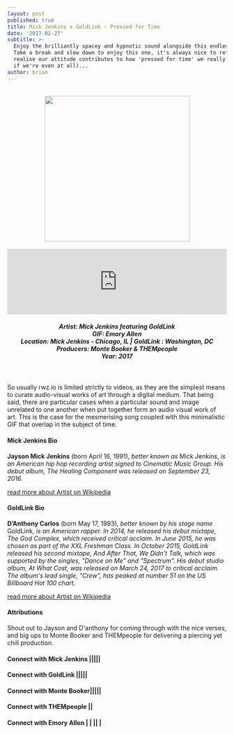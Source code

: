 ```yaml
---
layout: post
published: true
title: Mick Jenkins x GoldLink - Pressed for Time
date: '2017-02-27'
subtitle: >-
  Enjoy the brilliantly spacey and hypnotic sound alongside this endless gif.
  Take a break and slow down to enjoy this one, it's always nice to reflect and
  realise our attitude contributes to how 'pressed for time' we really are (or
  if we're even at all)...
author: brian
---
```

<br>
<div style="text-align:center"><img src="https://media.giphy.com/media/3oKIPwv9exqYPaB03K/giphy.gif" width="333" height="333" frameBorder="0" /></div>
<br>
<iframe width="100%" height="150" scrolling="no" frameborder="no" src="https://w.soundcloud.com/player/?url=https%3A//api.soundcloud.com/tracks/311029941&amp;color=%23008b8b&amp;auto_play=false&amp;hide_related=false&amp;show_comments=false&amp;show_user=false&amp;show_reposts=false&amp;visual=true"></iframe>
<br>
<h5 style="text-align: center;">
Artist: Mick Jenkins featuring GoldLink <br>
GIF: Emory Allen <br>
Location: Mick Jenkins - Chicago, IL | GoldLink : Washington, DC<br>
Producers: Monte Booker & THEMpeople <br>
Year: 2017
</h5>
<br>

So usually rwz.io is limited strictly to videos, as they are the simplest means to curate audio-visual works of art through a digital medium. That being said, there are particular cases when a particular sound and image unrelated to one another when put together form an audio visual work of art. This is the case for the mesmerising song coupled with this minimalistic GIF that overlap in the subject of time. 

#### Mick Jenkins Bio

**Jayson Mick Jenkins** (born April 16, 1991), *better known as* Mick Jenkins, *is an American hip hop recording artist signed to Cinematic Music Group. His debut album, The Healing Component was released on September 23, 2016.*

<a href="https://en.wikipedia.org/wiki/Mick_Jenkins_(rapper)" target="_blank">read more about Artist on Wikipedia</a>

#### GoldLink Bio

**D’Anthony Carlos** (born	May 17, 1993), *better known by his stage name* GoldLink, *is an American rapper. In 2014, he released his debut mixtape, The God Complex, which received critical acclaim. In June 2015, he was chosen as part of the XXL Freshman Class. In October 2015, GoldLink released his second mixtape, And After That, We Didn't Talk, which was supported by the singles, "Dance on Me" and "Spectrum". His debut studio album, At What Cost, was released on March 24, 2017 to critical acclaim. The album's lead single, "Crew", has peaked at number 51 on the US Billboard Hot 100 chart*.

<a href="https://en.wikipedia.org/wiki/GoldLink" target="_blank">read more about Artist on Wikipedia</a>

#### Attributions

Shout out to Jayson and D'anthony for coming through with the nice verses, and big ups to Monte Booker and THEMpeople for delivering a piercing yet chill production. 

#### Connect with Mick Jenkins <a class="fa fa-globe" href="http://www.mickjenkins.com/" target="_blank"></a>|<a class="fa fa-facebook" href="https://www.facebook.com/wisorap" target="_blank"></a>|<a class="fa fa-twitter" href="https://twitter.com/mickjenkins" target="_blank"></a>|<a class="fa fa-youtube" href="https://www.youtube.com/channel/UCxP6epHdH3EW8w8ZQ_ZYYDQ" target="_blank"></a>|<a class="fa fa-instagram" href="https://www.instagram.com/mickjenkins" target="_blank"></a>|<a class="fa fa-soundcloud" href="https://soundcloud.com/mickjenkins" target="_blank"></a> 

#### Connect with GoldLink <a class="fa fa-globe" href="http://www.goldlink,info" target="_blank"></a>|<a class="fa fa-facebook" href="https://www.facebook.com/goldlink" target="_blank"></a>|<a class="fa fa-twitter" href="https://twitter.com/goldlink" target="_blank"></a>|<a class="fa fa-youtube" href="https://www.youtube.com/user/SquaaashClubLLC" target="_blank"></a>|<a class="fa fa-instagram" href="https://www.instagram.com/goldlink" target="_blank"></a>|<a class="fa fa-soundcloud" href="https://soundcloud.com/goldlink" target="_blank"></a> 

#### Connect with Monte Booker<a class="fa fa-globe" href="https://soulection.com/montebooker/" target="_blank"></a>|<a class="fa fa-facebook" href="https://www.facebook.com/montebooker" target="_blank"></a>|<a class="fa fa-twitter" href="https://twitter.com/montebooker" target="_blank"></a>|<a class="fa fa-bandcamp" href="https://montebooker.bandcamp.com/" target="_blank"></a>|<a class="fa fa-instagram" href="https://www.instagram.com/montebooker" target="_blank"></a>|<a class="fa fa-soundcloud" href="https://soundcloud.com/montebooker" target="_blank"></a> 

#### Connect with THEMpeople <a class="fa fa-twitter" href="https://twitter.com/thempeoplemusic" target="_blank"></a>|<a class="fa fa-youtube" href="https://www.youtube.com/user/thempeoplemusic" target="_blank"></a>|<a class="fa fa-soundcloud" href="https://soundcloud.com/thempeoplemusic" target="_blank"></a> 

#### Connect with Emory Allen <a class="fa fa-globe" href="http://www.ocularinvasion.com/" target="_blank"></a>|<a class="fa fa-facebook" href="https://www.facebook.com/ocularinvasion" target="_blank"></a> |<a class="fa fa-twitter" href="https://twitter.com/ocularinvasion" target="_blank"></a> |<a class="fa fa-vimeo" href="https://vimeo.com/ocularinvasion" target="_blank"></a>|<a class="fa fa-instagram" href="https://www.instagram.com/ocularinvasion" target="_blank"></a> |<a class="fa fa-tumblr" href="http://tumblr.ocularinvasion.com/" target="_blank"></a> 

<br>
